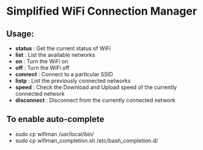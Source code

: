 # Simplified WiFi Connection Manager

## Usage:
- **status**      : Get the current status of WiFi  
- **list**        : List the available networks  
- **on**          : Turn the WiFi on  
- **off**         : Turn the WiFi off  
- **connect**     : Connect to a particular SSID  
- **listp**       : List the previously connected networks  
- **speed**       : Check the Download and Upload speed of the currently connected network  
- **disconnect**  : Disconnect from the currently connected network

## To enable auto-complete
- sudo cp wifiman /usr/local/bin/
- sudo cp wifiman_completion.sh /etc/bash_completion.d/
